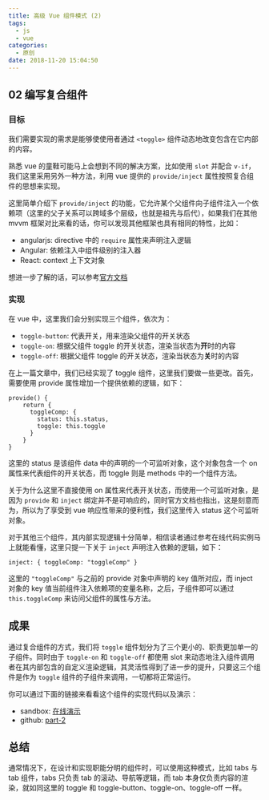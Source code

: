 ```yaml
---
title: 高级 Vue 组件模式 (2)
tags:
  - js
  - vue
categories:
  - 原创
date: 2018-11-20 15:04:50
---
```


## 02 编写复合组件

### 目标
我们需要实现的需求是能够使使用者通过 `<toggle>` 组件动态地改变包含在它内部的内容。

熟悉 vue 的童鞋可能马上会想到不同的解决方案，比如使用 `slot` 并配合 `v-if`，我们这里采用另外一种方法，利用 vue 提供的 `provide/inject` 属性按照复合组件的思想来实现。

这里简单介绍下 `provide/inject` 的功能，它允许某个父组件向子组件注入一个依赖项（这里的父子关系可以跨域多个层级，也就是祖先与后代），如果我们在其他 mvvm 框架对比来看的话，你可以发现其他框架也具有相同的特性，比如：
* angularjs: directive 中的 `require` 属性来声明注入逻辑
* Angular: 依赖注入中组件级别的注入器
* React: context 上下文对象

想进一步了解的话，可以参考[官方文档](https://cn.vuejs.org/v2/api/#provide-inject)

### 实现
在 vue 中，这里我们会分别实现三个组件，依次为：
* `toggle-button`: 代表开关，用来渲染父组件的开关状态
* `toggle-on`: 根据父组件 toggle 的开关状态，渲染当状态为**开**时的内容
* `toggle-off`: 根据父组件 toggle 的开关状态，渲染当状态为**关**时的内容

在上一篇文章中，我们已经实现了 toggle 组件，这里我们要做一些更改。首先，需要使用 provide 属性增加一个提供依赖的逻辑，如下：
```
provide() {
    return {
      toggleComp: {
        status: this.status,
        toggle: this.toggle
      }
    }
}
```

这里的 status 是该组件 data 中的声明的一个可监听对象，这个对象包含一个 on 属性来代表组件的开关状态，而 toggle 则是 methods 中的一个组件方法。

关于为什么这里不直接使用 on 属性来代表开关状态，而使用一个可监听对象，是因为 `provide` 和 `inject` 绑定并不是可响应的，同时官方文档也指出，这是刻意而为，所以为了享受到 vue 响应性带来的便利性，我们这里传入 status 这个可监听对象。

对于其他三个组件，其内部实现逻辑十分简单，相信读者通过参考在线代码实例马上就能看懂，这里只提一下关于 `inject` 声明注入依赖的逻辑，如下：
```
inject: { toggleComp: "toggleComp" }
```

这里的 `"toggleComp"` 与之前的 provide 对象中声明的 key 值所对应，而 inject 对象的 key 值当前组件注入依赖项的变量名称，之后，子组件即可以通过 `this.toggleComp` 来访问父组件的属性与方法。

## 成果
通过复合组件的方式，我们将 `toggle` 组件划分为了三个更小的、职责更加单一的子组件。同时由于 `toggle-on` 和 `toggle-off` 都使用 slot 来动态地注入组件调用者在其内部包含的自定义渲染逻辑，其灵活性得到了进一步的提升，只要这三个组件是作为 `toggle` 组件的子组件来调用，一切都将正常运行。

你可以通过下面的链接来看看这个组件的实现代码以及演示：
* sandbox: [在线演示](https://codesandbox.io/s/n021zrjy6j)
* github: [part-2](https://github.com/haoliangwu/advanced-vue-component-patterns/tree/part-2)

## 总结
通常情况下，在设计和实现职能分明的组件时，可以使用这种模式，比如 tabs 与 tab 组件，tabs 只负责 tab 的滚动、导航等逻辑，而 tab 本身仅负责内容的渲染，就如同这里的 toggle 和 toggle-button、toggle-on、toggle-off 一样。